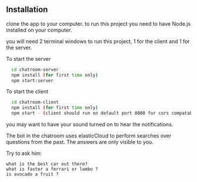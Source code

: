 
## Installation
clone the app to your computer.
to run this project you need to have Node.js installed on your computer.

you will need 2 terminal windows to run this project, 1 for the client and 1 for the server.

To start the server
```bash
  cd chatroom-server
  npm install (for first time only)
  npm start:server
```

To start the client
```bash
  cd chatroom-client
  npm install (for first time only)
  npm start - (client should run on default port 8000 for cors compatability.)
```

you may want to have your sound turned on to hear the notifications.

The bot in the chatroom uses elasticCloud to perform searches over questions from the past.
The answers are only visible to you.

Try to ask him:
```
what is the best car out there? 
what is faster a ferrari or lambo ? 
is avocado a fruit ? 
```

